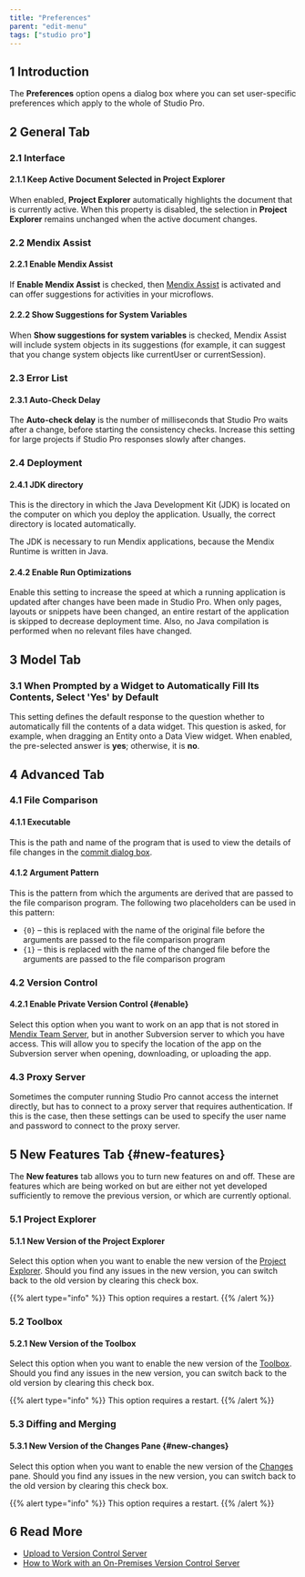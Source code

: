 ```yaml
---
title: "Preferences"
parent: "edit-menu"
tags: ["studio pro"]
---
```


## 1 Introduction

The **Preferences** option opens a dialog box where you can set user-specific preferences which apply to the whole of Studio Pro.

## 2 General Tab

### 2.1 Interface

#### 2.1.1 Keep Active Document Selected in Project Explorer

When enabled, **Project Explorer** automatically highlights the document that is currently active. When this property is disabled, the selection in **Project Explorer** remains unchanged when the active document changes.

### 2.2 Mendix Assist

#### 2.2.1 Enable Mendix Assist

If **Enable Mendix Assist** is checked, then [Mendix Assist](mx-assist-studio-pro) is activated and can offer suggestions for activities in your microflows.

#### 2.2.2 Show Suggestions for System Variables

When **Show suggestions for system variables** is checked, Mendix Assist will include system objects in its suggestions (for example, it can suggest that you change system objects like currentUser or currentSession).

### 2.3 Error List

#### 2.3.1 Auto-Check Delay

The **Auto-check delay** is the number of milliseconds that Studio Pro waits after a change, before starting the consistency checks. Increase this setting for large projects if Studio Pro responses slowly after changes.

### 2.4 Deployment

#### 2.4.1 JDK directory

This is the directory in which the Java Development Kit (JDK) is located on the computer on which you deploy the application. Usually, the correct directory is located automatically.

The JDK is necessary to run Mendix applications, because the Mendix Runtime is written in Java.

#### 2.4.2 Enable Run Optimizations

Enable this setting to increase the speed at which a running application is updated after changes have been made in Studio Pro. When only pages, layouts or snippets have been changed, an entire restart of the application is skipped to decrease deployment time. Also, no Java compilation is performed when no relevant files have changed.

## 3 Model Tab

### 3.1 When Prompted by a Widget to Automatically Fill Its Contents, Select 'Yes' by Default

This setting defines the default response to the question whether to automatically fill the contents of a data widget. This question is asked, for example, when dragging an Entity onto a Data View widget. When enabled, the pre-selected answer is **yes**; otherwise, it is **no**.

## 4 Advanced Tab

### 4.1 File Comparison

#### 4.1.1 Executable

This is the path and name of the program that is used to view the details of file changes in the [commit dialog box](commit-dialog).

#### 4.1.2 Argument Pattern

This is the pattern from which the arguments are derived that are passed to the file comparison program. The following two placeholders can be used in this pattern:

* `{0}` – this is replaced with the name of the original file before the arguments are passed to the file comparison program
* `{1}` – this is replaced with the name of the changed file before the arguments are passed to the file comparison program

### 4.2 Version Control

#### 4.2.1 Enable Private Version Control {#enable}

Select this option when you want to work on an app that is not stored in [Mendix Team Server](/developerportal/develop/team-server), but in another Subversion server to which you have access. This will allow you to specify the location of the app on the Subversion server when opening, downloading, or uploading the app.

### 4.3 Proxy Server

Sometimes the computer running Studio Pro cannot access the internet directly, but has to connect to a proxy server that requires authentication. If this is the case, then these settings can be used to specify the user name and password to connect to the proxy server.

## 5 New Features Tab {#new-features}

The **New features** tab allows you to turn new features on and off. These are features which are being worked on but are either not yet developed sufficiently to remove the previous version, or which are currently optional.

### 5.1 Project Explorer

#### 5.1.1 New Version of the Project Explorer

Select this option when you want to enable the new version of the [Project Explorer](project-explorer). Should you find any issues in the new version, you can switch back to the old version by clearing this check box.

{{% alert type="info" %}}
This option requires a restart.
{{% /alert %}}

### 5.2 Toolbox

#### 5.2.1 New Version of the Toolbox

Select this option when you want to enable the new version of the [Toolbox](/refguide/view-menu#toolbox). Should you find any issues in the new version, you can switch back to the old version by clearing this check box.

{{% alert type="info" %}}
This option requires a restart.
{{% /alert %}}

### 5.3 Diffing and Merging

#### 5.3.1 New Version of the Changes Pane {#new-changes}

Select this option when you want to enable the new version of the [Changes](changes-pane) pane. Should you find any issues in the new version, you can switch back to the old version by clearing this check box.

{{% alert type="info" %}}
This option requires a restart.
{{% /alert %}}

## 6 Read More

* [Upload to Version Control Server](upload-to-version-control-dialog)
* [How to Work with an On-Premises Version Control Server](/howto/collaboration-requirements-management/on-premises-svn-howto)
